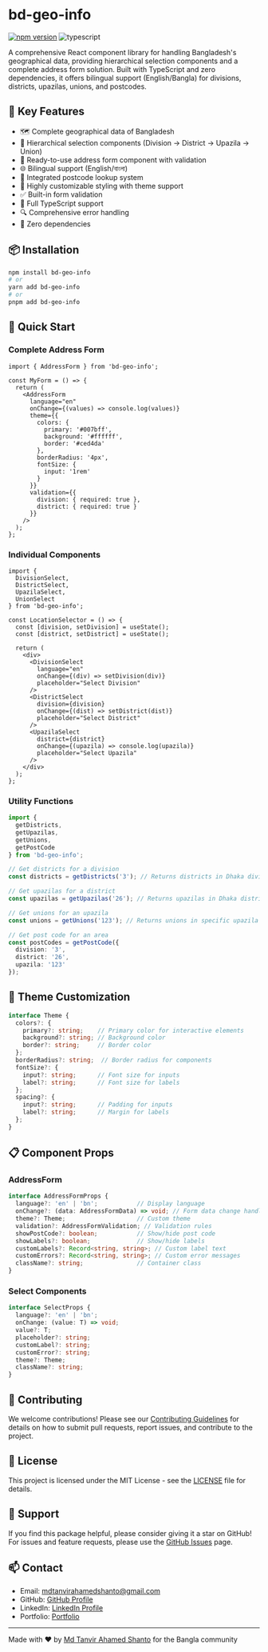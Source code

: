 # bd-geo-info

[![npm version](https://img.shields.io/npm/v/bd-geo-info.svg)](https://www.npmjs.com/package/bd-geo-info)
![typescript](https://img.shields.io/badge/TypeScript-Ready-blue)

A comprehensive React component library for handling Bangladesh's geographical data, providing hierarchical selection components and a complete address form solution. Built with TypeScript and zero dependencies, it offers bilingual support (English/Bangla) for divisions, districts, upazilas, unions, and postcodes.

## 🚀 Key Features

- 🗺️ Complete geographical data of Bangladesh
- 🔄 Hierarchical selection components (Division → District → Upazila → Union)
- 📝 Ready-to-use address form component with validation
- 🌐 Bilingual support (English/বাংলা)
- 📮 Integrated postcode lookup system
- 🎨 Highly customizable styling with theme support
- ✅ Built-in form validation
- 📱 Full TypeScript support
- 🔍 Comprehensive error handling
- 🎯 Zero dependencies

## 📦 Installation

```bash
npm install bd-geo-info
# or
yarn add bd-geo-info
# or
pnpm add bd-geo-info
```

## 🎯 Quick Start

### Complete Address Form

```tsx
import { AddressForm } from 'bd-geo-info';

const MyForm = () => {
  return (
    <AddressForm
      language="en"
      onChange={(values) => console.log(values)}
      theme={{
        colors: {
          primary: '#007bff',
          background: '#ffffff',
          border: '#ced4da'
        },
        borderRadius: '4px',
        fontSize: {
          input: '1rem'
        }
      }}
      validation={{
        division: { required: true },
        district: { required: true }
      }}
    />
  );
};
```

### Individual Components

```tsx
import { 
  DivisionSelect, 
  DistrictSelect, 
  UpazilaSelect, 
  UnionSelect 
} from 'bd-geo-info';

const LocationSelector = () => {
  const [division, setDivision] = useState();
  const [district, setDistrict] = useState();

  return (
    <div>
      <DivisionSelect
        language="en"
        onChange={(div) => setDivision(div)}
        placeholder="Select Division"
      />
      <DistrictSelect
        division={division}
        onChange={(dist) => setDistrict(dist)}
        placeholder="Select District"
      />
      <UpazilaSelect
        district={district}
        onChange={(upazila) => console.log(upazila)}
        placeholder="Select Upazila"
      />
    </div>
  );
};
```

### Utility Functions

```typescript
import { 
  getDistricts, 
  getUpazilas, 
  getUnions, 
  getPostCode 
} from 'bd-geo-info';

// Get districts for a division
const districts = getDistricts('3'); // Returns districts in Dhaka division

// Get upazilas for a district
const upazilas = getUpazilas('26'); // Returns upazilas in Dhaka district

// Get unions for an upazila
const unions = getUnions('123'); // Returns unions in specific upazila

// Get post code for an area
const postCodes = getPostCode({
  division: '3',
  district: '26',
  upazila: '123'
});
```

## 🎨 Theme Customization

```typescript
interface Theme {
  colors?: {
    primary?: string;    // Primary color for interactive elements
    background?: string; // Background color
    border?: string;     // Border color
  };
  borderRadius?: string;  // Border radius for components
  fontSize?: {
    input?: string;      // Font size for inputs
    label?: string;      // Font size for labels
  };
  spacing?: {
    input?: string;      // Padding for inputs
    label?: string;      // Margin for labels
  };
}
```

## 📋 Component Props

### AddressForm

```typescript
interface AddressFormProps {
  language?: 'en' | 'bn';           // Display language
  onChange?: (data: AddressFormData) => void; // Form data change handler
  theme?: Theme;                    // Custom theme
  validation?: AddressFormValidation; // Validation rules
  showPostCode?: boolean;           // Show/hide post code
  showLabels?: boolean;             // Show/hide labels
  customLabels?: Record<string, string>; // Custom label text
  customErrors?: Record<string, string>; // Custom error messages
  className?: string;               // Container class
}
```

### Select Components

```typescript
interface SelectProps {
  language?: 'en' | 'bn';
  onChange: (value: T) => void;
  value?: T;
  placeholder?: string;
  customLabel?: string;
  customError?: string;
  theme?: Theme;
  className?: string;
}
```

## 🤝 Contributing

We welcome contributions! Please see our [Contributing Guidelines](CONTRIBUTING.md) for details on how to submit pull requests, report issues, and contribute to the project.

## 📄 License

This project is licensed under the MIT License - see the [LICENSE](LICENSE) file for details.

## 💪 Support

If you find this package helpful, please consider giving it a star on GitHub! For issues and feature requests, please use the [GitHub Issues](https://github.com/mdtanvirahamedshanto/bd-geo-info/issues) page.

## 📫 Contact

- Email: [mdtanvirahamedshanto@gmail.com](mailto:mdtanvirahamedshanto@gmail.com)
- GitHub: [GitHub Profile](https://github.com/mdtanvirahamedshanto)
- LinkedIn: [LinkedIn Profile](https://linkedin.com/in/mdtanvirahamedshanto/)
- Portfolio: [Portfolio](https://mdtanvirahamedshanto.vercel.app/)

---

Made with ❤️ by [Md Tanvir Ahamed Shanto](https://mdtanvirahamedshanto.vercel.app/) for the Bangla community